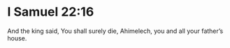 # I Samuel 22:16

And the king said, You shall surely die, Ahimelech, you and all your father’s house.
